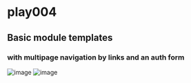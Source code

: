 # play004
## Basic module templates
### with multipage navigation by links and an auth form

![image](https://github.com/user-attachments/assets/a37d558f-14ed-4342-b00e-c27033949566)
![image](https://github.com/user-attachments/assets/f9bdecf0-df9f-48c0-8f1a-2d06c8ee5797)
